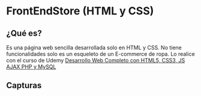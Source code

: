# FrontEndStore (HTML y CSS)

## ¿Qué es?
Es una página web sencilla desarrollada solo en HTML y CSS. No tiene funcionalidades solo es un esqueleto de un E-commerce de ropa.
Lo realice con el curso de Udemy [Desarrollo Web Completo con HTML5, CSS3, JS AJAX PHP y MySQL](https://www.udemy.com/course/desarrollo-web-completo-con-html5-css3-js-php-y-mysql/)

## Capturas
